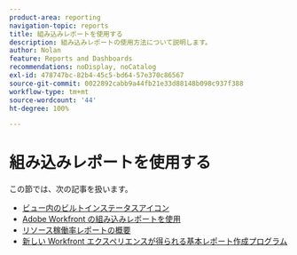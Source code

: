 ```yaml
---
product-area: reporting
navigation-topic: reports
title: 組み込みレポートを使用する
description: 組み込みレポートの使用方法について説明します。
author: Nolan
feature: Reports and Dashboards
recommendations: noDisplay, noCatalog
exl-id: 478747bc-82b4-45c5-bd64-57e370c86567
source-git-commit: 0022892cabb9a44fb21e33d88148b098c937f388
workflow-type: tm+mt
source-wordcount: '44'
ht-degree: 100%

---
```


# 組み込みレポートを使用する

<!-- Audited: 11/2024 -->

この節では、次の記事を扱います。

* [ビュー内のビルトインステータスアイコン](../../../reports-and-dashboards/reports/using-built-in-reports/built-in-status-icons-views.md)
* [Adobe Workfront の組み込みレポートを使用](../../../reports-and-dashboards/reports/using-built-in-reports/use-workfront-built-in-reports.md)
* [リソース稼働率レポートの概要](../../../reports-and-dashboards/reports/using-built-in-reports/resource-utilization-report.md)
* [新しい Workfront エクスペリエンスが得られる基本レポート作成プログラム](https://one.workfront.com/s/basic-report-creation-program)
